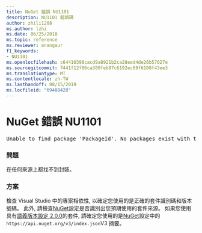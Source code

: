 ```yaml
---
title: NuGet 錯誤 NU1101
description: NU1101 錯誤碼
author: zhili1208
ms.author: lzhi
ms.date: 06/25/2018
ms.topic: reference
ms.reviewer: anangaur
f1_keywords:
- NU1101
ms.openlocfilehash: c64410398cacd9a8921b2ca28eed4de26b57027e
ms.sourcegitcommit: 7441f12f06ca380feb87c6192ec69f6108f43ee3
ms.translationtype: MT
ms.contentlocale: zh-TW
ms.lasthandoff: 08/15/2019
ms.locfileid: "69488428"
---
```

# <a name="nuget-error-nu1101"></a>NuGet 錯誤 NU1101

<pre>Unable to find package 'PackageId'. No packages exist with this id in source(s): 'sourceA', 'sourceB', 'sourceC'</pre>

### <a name="issue"></a>問題
在任何來源上都找不到封裝。

### <a name="solution"></a>方案
檢查 Visual Studio 中的專案相依性, 以確定您使用的是正確的套件識別碼和版本號碼。 此外, 請檢查[NuGet](../../consume-packages/Configuring-NuGet-Behavior.md)設定是否識別出您預期使用的套件來源。 如果您使用具有[語義版本設定 2.0.0](../../concepts/package-versioning.md#semantic-versioning-200)的套件, 請確定您使用的是[NuGet](../../consume-packages/Configuring-NuGet-Behavior.md)設定中的`https://api.nuget.org/v3/index.json`V3 摘要。
